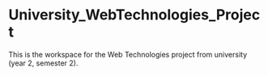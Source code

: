 # University_WebTechnologies_Project
This is the workspace for the Web Technologies project from university (year 2, semester 2).
